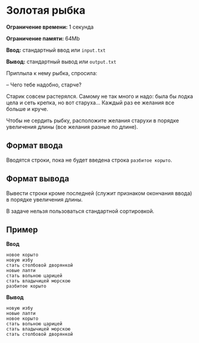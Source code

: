 # Золотая рыбка

**Ограничение времени:** 1 секунда

**Ограничение памяти:** 64Mb

**Ввод:** стандартный ввод или `input.txt`

**Вывод:** стандартный вывод или `output.txt`

Приплыла к нему рыбка, спросила:

– Чего тебе надобно, старче?

Старик совсем растерялся. Самому не так много и надо: была бы лодка цела и сеть крепка, но вот старуха… Каждый раз ее желания все больше и круче.

Чтобы не сердить рыбку, расположите желания старухи в порядке увеличения длины (все желания разные по длине).

## Формат ввода

Вводятся строки, пока не будет введена строка `разбитое корыто`.

## Формат вывода

Вывести строки кроме последней (служит признаком окончания ввода) в порядке увеличения длины.

В задаче нельзя пользоваться стандартной сортировкой.

## Пример

**Ввод**
```
новое корыто
новую избу
стать столбовой дворянкой
новые лапти
стать вольною царицей
стать владычицей морскою
разбитое корыто
```

**Вывод**
```
новую избу
новые лапти
новое корыто
стать вольною царицей
стать владычицей морскою
стать столбовой дворянкой
```
